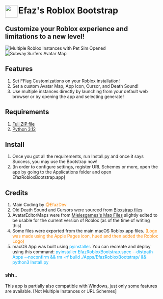 # <img src="https://github.com/EfazDev/roblox-bootstrap/blob/main/READEMEResources/AppIcon.png?raw=true" width="40" height="40" align="left">Efaz's Roblox Bootstrap
## Customize your Roblox experience and limitations to a new level!

![Multiple Roblox Instances with Pet Sim Opened](https://github.com/EfazDev/roblox-bootstrap/blob/main/READEMEResources/MultipleInstance.png?raw=true)
![Subway Surfers Avatar Map](https://github.com/EfazDev/roblox-bootstrap/blob/main/READEMEResources/AvatarEditor.png?raw=true)

## Features
1. Set FFlag Customizations on your Roblox installation!
2. Set a custom Avatar Map, App Icon, Cursor, and Death Sound!
3. Use multiple instances directly by launching from your default web browser or by opening the app and selecting generate!

## Requirements
1. [Full ZIP file](https://github.com/)
2. [Python 3.12](https://www.python.org/downloads/)

## Install
1. Once you got all the requirements, run Install.py and once it says Success, you may use the Bootstrap now!
2. [In order to configure settings, register URL Schemes or more, open the app by going to the Applications folder and open EfazRobloxBootstrap.app]

## Credits
1. Main Coding by <span style="color:#FF8700">@EfazDev</span>
2. Old Death Sound and Cursors were sourced from <span style="color:#FF5FFF">[Bloxstrap files](https://github.com/pizzaboxer/bloxstrap)</span>
3. AvatarEditorMaps were from <span style="color:#FF00FF">[Mielesgames's Map Files](https://github.com/Mielesgames/RobloxAvatarEditorMaps)</span> slightly edited to be usable for the current version of Roblox (as of the time of writing this)
4. Some files were exported from the main macOS Roblox.app files. <span style="color:#FF8700">(Logo was made using the Apple Pages icon, hued and then added the Roblox Logo)</span>
5. macOS App was built using <span style="color:#00AFFF">pyinstaller</span>. You can recreate and deploy using this command: <span style="color:#00AFFF">pyinstaller EfazRobloxBootstrap.spec --distpath Apps --noconfirm && rm -rf build ./Apps/EfazRobloxBootstrap/ && python3 Install.py</span>

### shh..
This app is partially also compatible with Windows, just only some features are available. [Not Multiple Instances or URL Schemes]